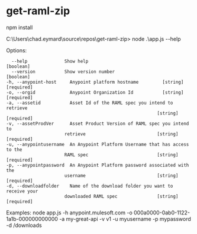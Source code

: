 # get-raml-zip

npm install

C:\Users\chad.eymard\source\repos\get-raml-zip> node .\app.js --help

Options:

      --help              Show help                                    [boolean]
      --version           Show version number                          [boolean]
    -h, --anypoint-host     Anypoint platform hostname         [string] [required]
    -o, --orgid             Anypoint Organization Id           [string] [required]
    -a, --assetid           Asset Id of the RAML spec you intend to retrieve
                                                             [string] [required]
    -v, --assetProdVer      Asset Product Version of RAML spec you intend to
                          retrieve                           [string] [required]
    -u, --anypointusername  An Anypoint Platform Username that has access to the
                          RAML spec                          [string] [required]
    -p, --anypointpassword  An Anypoint Platform password associated with the
                          username                           [string] [required]
    -d, --downloadfolder    Name of the download folder you want to receive your
                          downloaded RAML spec               [string] [required]


Examples:
  node app.js -h anypoint.mulesoft.com -o 000a0000-0ab0-1122-1a1b-000000000000
  -a my-great-api -v v1 -u myusername -p mypassword -d /downloads